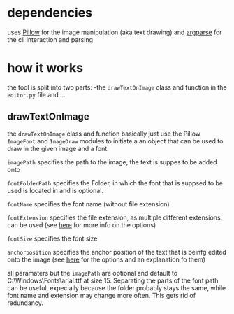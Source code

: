 # dependencies

uses [Pillow](https://pillow.readthedocs.io/en/stable/index.html) for the image manipulation (aka text drawing) and [argparse](https://docs.python.org/3/library/argparse.html) for the cli interaction and parsing

# how it works

the tool is split into two parts:
-the `drawTextOnImage` class and function in the `editor.py` file and ...

## drawTextOnImage

the `drawTextOnImage` class and function basically just use the Pillow `ImageFont` and `ImageDraw` modules to initiate a an object that can be used to draw in the given image and a font.

`imagePath` specifies the path to the image, the text is suppes to be added onto

`fontFolderPath` specifies the Folder, in which the font that is suppsed to be used is located in and is optional.

`fontName` specifies the font name (without file extension)

`fontExtension` specifies the file extension, as multiple different extensions can be used (see [here](https://pillow.readthedocs.io/en/stable/reference/ImageFont.html) for more info on the options)

`fontSize` specifies the font size

`anchorposition` specifies the anchor position of the text that is beinfg edited onto the image (see [here](https://pillow.readthedocs.io/en/stable/handbook/text-anchors.html#text-anchors) for the options and an explanation fo them)

all paramaters but the `imagePath` are optional and default to C:\Windows\Fonts\arial.ttf at size 15. Separating the parts of the font path can be useful, expecially because the folder probably stays the same, while font name and extension may change more often. This gets rid of redundancy.

